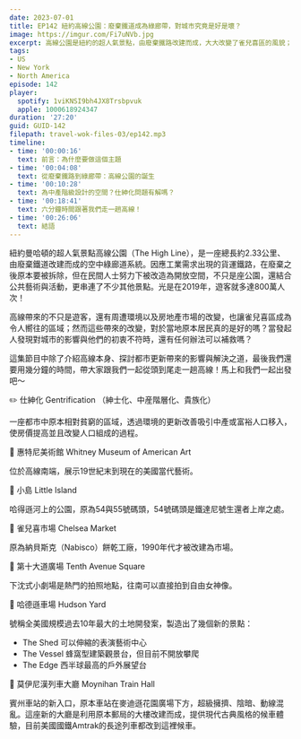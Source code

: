 ```yaml
---
date: 2023-07-01
title: EP142 紐約高線公園：廢棄鐵道成為綠廊帶，對城市究竟是好是壞？
image: https://imgur.com/Fi7uNVb.jpg
excerpt: 高線公園是紐約的超人氣景點，由廢棄鐵路改建而成，大大改變了雀兒喜區的風貌；然而這樣的改變，對於原本當地的居民來說，究竟是福還是禍？都市更新帶來的問題有解嗎？跟著我們一起認識高線的歷史、當今面對的問題，並且從頭到尾好好走一遍吧！
tags:
- US
- New York
- North America
episode: 142
player:
  spotify: 1viKNSI9bh4JX8Trsbpvuk
  apple: 1000618924347
duration: '27:20'
guid: GUID-142
filepath: travel-wok-files-03/ep142.mp3
timeline:
- time: '00:00:16'
  text: 前言：為什麼要做這個主題
- time: '00:04:08'
  text: 從廢棄鐵路到綠廊帶：高線公園的誕生
- time: '00:10:28'
  text: 為中產階級設計的空間？仕紳化問題有解嗎？
- time: '00:18:41'
  text: 六分鐘時間跟著我們走一趟高線！
- time: '00:26:06'
  text: 結語
---
```

紐約曼哈頓的超人氣景點高線公園（The High Line），是一座總長約2.33公里、由廢棄鐵道改建而成的空中綠廊道系統。因應工業需求出現的貨運鐵路，在廢棄之後原本要被拆除，但在民間人士努力下被改造為開放空間，不只是座公園，還結合公共藝術與活動，更串連了不少其他景點。光是在2019年，遊客就多達800萬人次！

高線帶來的不只是遊客，還有周遭環境以及房地產市場的改變，也讓雀兒喜區成為令人嚮往的區域；然而這些帶來的改變，對於當地原本居民真的是好的嗎？當發起人發現對城市的影響與他們的初衷不符時，還有任何辦法可以補救嗎？

這集節目中除了介紹高線本身、探討都市更新帶來的影響與解決之道，最後我們還要用幾分鐘的時間，帶大家跟我們一起從頭到尾走一趟高線！馬上和我們一起出發吧～

✏️ 仕紳化 Gentrification （紳士化、中産階層化、貴族化）

一座都市中原本相對貧窮的區域，透過環境的更新改善吸引中產或富裕人口移入，使房價提高並且改變人口組成的過程。

📌 惠特尼美術館 Whitney Museum of American Art

位於高線南端，展示19世紀末到現在的美國當代藝術。

📌 小島 Little Island 

哈得遜河上的公園，原為54與55號碼頭，54號碼頭是鐵達尼號生還者上岸之處。

📌  雀兒喜市場 Chelsea Market

原為納貝斯克（Nabisco）餅乾工廠，1990年代才被改建為市場。

📌 第十大道廣場 Tenth Avenue Square

下沈式小劇場是熱門的拍照地點，往南可以直接拍到自由女神像。

📌 哈德遜車場 Hudson Yard

號稱全美國規模過去10年最大的土地開發案，製造出了幾個新的景點：
- The Shed 可以伸縮的表演藝術中心
- The Vessel 蜂窩型建築觀景台，但目前不開放攀爬
- The Edge 西半球最高的戶外展望台

📌 莫伊尼漢列車大廳 Moynihan Train Hall

賓州車站的新入口，原本車站在麥迪遜花園廣場下方，超級擁擠、陰暗、動線混亂。這座新的大廳是利用原本郵局的大樓改建而成，提供現代古典風格的候車體驗，目前美國國鐵Amtrak的長途列車都改到這裡候車。
